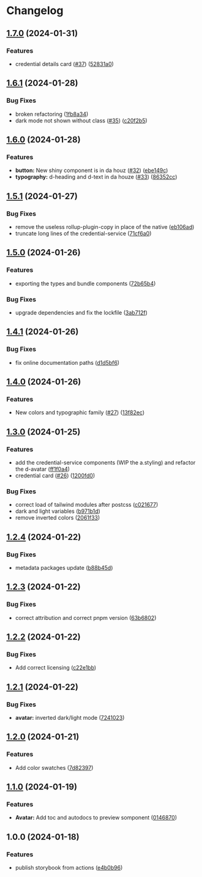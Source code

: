 # Changelog

## [1.7.0](https://github.com/ForkbombEu/didroom-components/compare/v1.6.1...v1.7.0) (2024-01-31)


### Features

* credential details card ([#37](https://github.com/ForkbombEu/didroom-components/issues/37)) ([52831a0](https://github.com/ForkbombEu/didroom-components/commit/52831a0bc556e4a34e6661ba8dcaecea1fe63dde))

## [1.6.1](https://github.com/ForkbombEu/didroom-components/compare/v1.6.0...v1.6.1) (2024-01-28)


### Bug Fixes

* broken refactoring ([1fb8a34](https://github.com/ForkbombEu/didroom-components/commit/1fb8a34e7cec4aaf4a561227fa7ac14775d2b0eb))
* dark mode not shown without class ([#35](https://github.com/ForkbombEu/didroom-components/issues/35)) ([c20f2b5](https://github.com/ForkbombEu/didroom-components/commit/c20f2b56e302758806774911f1c738b3b2e22f3a))

## [1.6.0](https://github.com/ForkbombEu/didroom-components/compare/v1.5.1...v1.6.0) (2024-01-28)


### Features

* **button:** New shiny component is in da houz ([#32](https://github.com/ForkbombEu/didroom-components/issues/32)) ([ebe149c](https://github.com/ForkbombEu/didroom-components/commit/ebe149c56121b942d684a881c2c4b3367522e86a))
* **typography:** d-heading and d-text in da houze ([#33](https://github.com/ForkbombEu/didroom-components/issues/33)) ([86352cc](https://github.com/ForkbombEu/didroom-components/commit/86352cc70465eb54fe2267bacb6c9dfd83daeabc))

## [1.5.1](https://github.com/ForkbombEu/didroom-components/compare/v1.5.0...v1.5.1) (2024-01-27)


### Bug Fixes

* remove the useless rollup-plugin-copy in place of the native ([eb106ad](https://github.com/ForkbombEu/didroom-components/commit/eb106ad4c8e206e8ae5c2b2fa70f557c17cdf90e))
* truncate long lines of the credential-service ([71cf6a0](https://github.com/ForkbombEu/didroom-components/commit/71cf6a081887e509511f2b3af71ebdd424f67e28))

## [1.5.0](https://github.com/ForkbombEu/didroom-components/compare/v1.4.1...v1.5.0) (2024-01-26)


### Features

* exporting the types and bundle components ([72b65b4](https://github.com/ForkbombEu/didroom-components/commit/72b65b4fab1873ada3edb2d5da8283050084140a))


### Bug Fixes

* upgrade dependencies and fix the lockfile ([3ab712f](https://github.com/ForkbombEu/didroom-components/commit/3ab712f00d75a4338f63ea57c16e7ab008111f8e))

## [1.4.1](https://github.com/ForkbombEu/didroom-components/compare/v1.4.0...v1.4.1) (2024-01-26)


### Bug Fixes

* fix online documentation paths ([d1d5bf6](https://github.com/ForkbombEu/didroom-components/commit/d1d5bf6a0c287238dd25c5b42bac79374d732f47))

## [1.4.0](https://github.com/ForkbombEu/didroom-components/compare/v1.3.0...v1.4.0) (2024-01-26)


### Features

* New colors and typographic family ([#27](https://github.com/ForkbombEu/didroom-components/issues/27)) ([13f82ec](https://github.com/ForkbombEu/didroom-components/commit/13f82ec6d93bd6a230bc4be88e36167956d52e6c))

## [1.3.0](https://github.com/ForkbombEu/didroom-components/compare/v1.2.4...v1.3.0) (2024-01-25)


### Features

* add the credential-service components (WIP the a.styling) and refactor the d-avatar ([ff1f0a4](https://github.com/ForkbombEu/didroom-components/commit/ff1f0a421f12519e1dae50a68b37d00d6467de68))
* credential card ([#26](https://github.com/ForkbombEu/didroom-components/issues/26)) ([1200fd0](https://github.com/ForkbombEu/didroom-components/commit/1200fd0a95e680464aef8a36b15c34718174afab))


### Bug Fixes

* correct load of tailwind modules after postcss ([c021677](https://github.com/ForkbombEu/didroom-components/commit/c021677282f0c3c05c86b5f892c87400df42b862))
* dark and light variables ([b971b1d](https://github.com/ForkbombEu/didroom-components/commit/b971b1d31b27f6a70e7a220bf780f48966bf1a4e))
* remove inverted colors ([2061f33](https://github.com/ForkbombEu/didroom-components/commit/2061f33acfd37bfd2b628bb1d2fedd3355e74511))

## [1.2.4](https://github.com/ForkbombEu/didroom-components/compare/v1.2.3...v1.2.4) (2024-01-22)


### Bug Fixes

* metadata packages update ([b88b45d](https://github.com/ForkbombEu/didroom-components/commit/b88b45de5eb50fdbcd4fcc8fb13c6da1eeee0ce3))

## [1.2.3](https://github.com/ForkbombEu/didroom-components/compare/v1.2.2...v1.2.3) (2024-01-22)


### Bug Fixes

* correct attribution and correct pnpm version ([63b6802](https://github.com/ForkbombEu/didroom-components/commit/63b6802edf23385cc4bcfcfdda69efe31bf8eb0c))

## [1.2.2](https://github.com/ForkbombEu/didroom-components/compare/v1.2.1...v1.2.2) (2024-01-22)


### Bug Fixes

* Add correct licensing ([c22e1bb](https://github.com/ForkbombEu/didroom-components/commit/c22e1bbd7bcd3b435f275a66579250ee14ee98fa))

## [1.2.1](https://github.com/ForkbombEu/didroom-components/compare/v1.2.0...v1.2.1) (2024-01-22)


### Bug Fixes

* **avatar:** inverted dark/light mode ([7241023](https://github.com/ForkbombEu/didroom-components/commit/7241023f6ef58cd332fe0852695a7610c01289b2))

## [1.2.0](https://github.com/ForkbombEu/didroom-components/compare/v1.1.0...v1.2.0) (2024-01-21)


### Features

* Add color swatches ([7d82397](https://github.com/ForkbombEu/didroom-components/commit/7d8239746b3f9a5ea02dd77a1ea00b4e7aa368f8))

## [1.1.0](https://github.com/ForkbombEu/didroom-components/compare/v1.0.0...v1.1.0) (2024-01-19)


### Features

* **Avatar:** Add toc and autodocs to preview somponent ([0146870](https://github.com/ForkbombEu/didroom-components/commit/01468709bcf519b44982faf8f0135a33f2222c95))

## 1.0.0 (2024-01-18)


### Features

* publish storybook from actions ([e4b0b96](https://github.com/ForkbombEu/didroom-components/commit/e4b0b9602f14dff63ba01fdcfcc36c2b095aeb4f))
